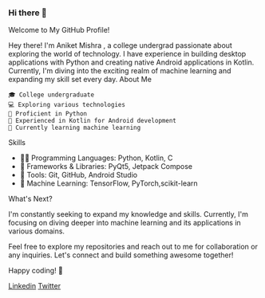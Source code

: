 
### Hi there 👋
Welcome to My GitHub Profile!

Hey there! I'm Aniket Mishra , a college undergrad passionate about exploring the world of technology. I have experience in building desktop applications with Python and creating native Android applications in Kotlin. Currently, I'm diving into the exciting realm of machine learning and expanding my skill set every day.
About Me

    🎓 College undergraduate
    💻 Exploring various technologies
    🐍 Proficient in Python
    📱 Experienced in Kotlin for Android development
    🤖 Currently learning machine learning

<!--
Projects

Here are some of the projects I've been working on:

Desktop Applications

    [Project Name]: Description of the project. Technologies used: Python, Tkinter (or any other GUI framework).

Android Applications

    (https://github.com/aniketmishr.connect-app)

Machine Learning

    [Project Name]: Description of the project. Technologies used: Python, PyTorch,TensorFlow, scikit-learn.
-->
Skills

 - 🧑‍💻 Programming Languages: Python, Kotlin, C
 - 📔 Frameworks & Libraries: PyQt5, Jetpack Compose
 - 🔎 Tools: Git, GitHub, Android Studio
 - 🤖 Machine Learning: TensorFlow, PyTorch,scikit-learn

What's Next?

I'm constantly seeking to expand my knowledge and skills. Currently, I'm focusing on diving deeper into machine learning and its applications in various domains.

Feel free to explore my repositories and reach out to me for collaboration or any inquiries. Let's connect and build something awesome together!

Happy coding! 🚀

[Linkedin](https://www.linkedin.com/in/aniket-mishr/)
[Twitter](https://x.com/aniket_mishr)
<!--
**aniketmishr/aniketmishr** is a ✨ _special_ ✨ repository because its `README.md` (this file) appears on your GitHub profile.

Here are some ideas to get you started:

- 🔭 I’m currently working on ...
- 🌱 I’m currently learning ...
- 👯 I’m looking to collaborate on ...
- 🤔 I’m looking for help with ...
- 💬 Ask me about ...
- 📫 How to reach me: ...
- 😄 Pronouns: ...
- ⚡ Fun fact: ...
-->
